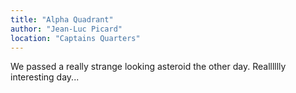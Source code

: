 ```yaml
---
title: "Alpha Quadrant"
author: "Jean-Luc Picard"
location: "Captains Quarters"
---
```


We passed a really strange looking asteroid the other day. Realllllly interesting day...
